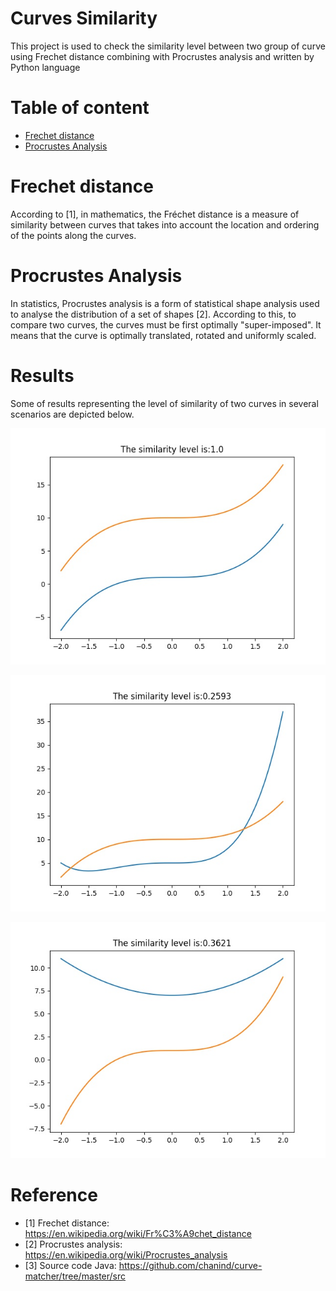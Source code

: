 # **Curves Similarity**
This project is used to check the similarity level between two group of curve using Frechet distance combining with Procrustes analysis and written by Python language

# **Table of content**
- [Frechet distance](#Frechet_distance)  
- [Procrustes Analysis](#Procrustes_Analysis)  

# **Frechet distance**
According to [1], in mathematics, the Fréchet distance is a measure of similarity between curves that takes into account the location and ordering of the points along the curves.

# **Procrustes Analysis**
In statistics, Procrustes analysis is a form of statistical shape analysis used to analyse the distribution of a set of shapes [2]. According to this, to compare two curves, the curves must be first optimally "super-imposed". It means that the curve is optimally translated, rotated and uniformly scaled.

# **Results**
Some of results representing the level of similarity of two curves in several scenarios are depicted below.

![similarity1.jpg](/output/similarity1.jpg?raw=true)

![similarity2.jpg](/output/similarity2.jpg?raw=true)

![similarity3.jpg](/output/similarity3.jpg?raw=true)

# **Reference**
- [1] Frechet distance: https://en.wikipedia.org/wiki/Fr%C3%A9chet_distance
- [2] Procrustes analysis: https://en.wikipedia.org/wiki/Procrustes_analysis
- [3] Source code Java: https://github.com/chanind/curve-matcher/tree/master/src
